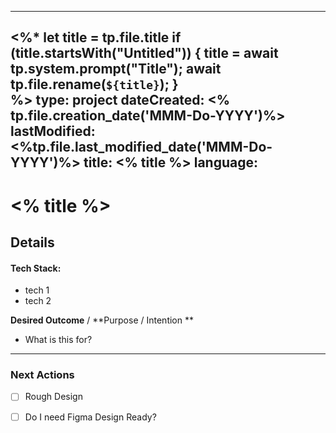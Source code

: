 
---
<%* let title = tp.file.title 
	if (title.startsWith("Untitled")) { 
		title = await tp.system.prompt("Title"); 
		await tp.file.rename(`${title}`); 
		}  
%>
type: project
dateCreated: <% tp.file.creation_date('MMM-Do-YYYY')%>
lastModified: <%tp.file.last_modified_date('MMM-Do-YYYY')%>
title: <% title %>
language: 
---



# <% title %>





## Details

#### Tech Stack: 

-  tech 1
-  tech 2


**Desired Outcome** / **Purpose / Intention **

-  What is this for? 


_________

### Next Actions

- [ ]  Rough Design
- [ ] Do I need Figma Design Ready?
 





